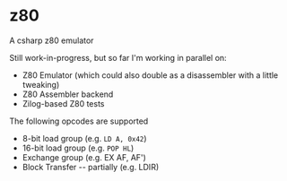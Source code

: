 # z80
A csharp z80 emulator

Still work-in-progress, but so far I'm working in parallel on:

* Z80 Emulator (which could also double as a disassembler with a little tweaking)
* Z80 Assembler backend
* Zilog-based Z80 tests

The following opcodes are supported

* 8-bit load group (e.g. `LD A, 0x42`)
* 16-bit load group (e.g. `POP HL`)
* Exchange group (e.g. EX AF, AF')
* Block Transfer -- partially (e.g. LDIR)

